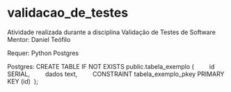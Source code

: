 # validacao_de_testes
Atividade realizada durante a disciplina Validação de Testes de Software
Mentor: Daniel Teófilo

Requer:
Python
Postgres

Postgres: 
CREATE TABLE IF NOT EXISTS public.tabela_exemplo
(
         id SERIAL,
         dados text,
         CONSTRAINT tabela_exemplo_pkey PRIMARY KEY (id)
 );
